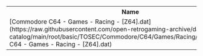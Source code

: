 <table>
<tr><th>Name</th><th>Size</th></tr>
<tr><td>
[Commodore C64 - Games - Racing - [Z64].dat](https://raw.githubusercontent.com/open-retrogaming-archive/dat-catalog/main/root/basic/TOSEC/Commodore/C64/Games/Racing/[Z64]/Commodore C64 - Games - Racing - [Z64].dat)
</td><td>84219</td></tr>
</table>
